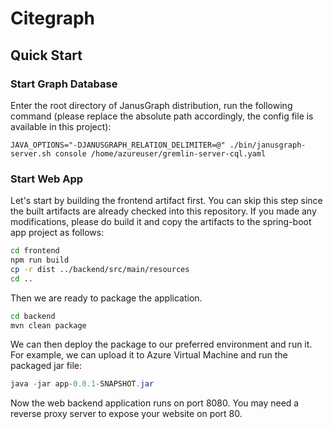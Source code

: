# Citegraph

## Quick Start

### Start Graph Database

Enter the root directory of JanusGraph distribution, run the following command
(please replace the absolute path accordingly, the config file is available in this
 project):

```
JAVA_OPTIONS="-DJANUSGRAPH_RELATION_DELIMITER=@" ./bin/janusgraph-server.sh console /home/azureuser/gremlin-server-cql.yaml
```

### Start Web App

Let's start by building the frontend artifact first. You can skip
this step since the built artifacts are already checked into this
repository. If you made any modifications, please do build it and
copy the artifacts to the spring-boot app project as follows:

```bash
cd frontend
npm run build
cp -r dist ../backend/src/main/resources
cd ..
```

Then we are ready to package the application.

```bash
cd backend
mvn clean package
```

We can then deploy the package to our preferred environment and run
it. For example, we can upload it to Azure Virtual Machine and run the
packaged jar file:

```java
java -jar app-0.0.1-SNAPSHOT.jar
```

Now the web backend application runs on port 8080. You may need a
reverse proxy server to expose your website on port 80.
